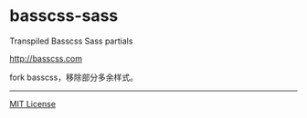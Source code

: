 # basscss-sass

Transpiled Basscss Sass partials

http://basscss.com

fork basscss，移除部分多余样式。

---

[MIT License](LICENSE.md)

